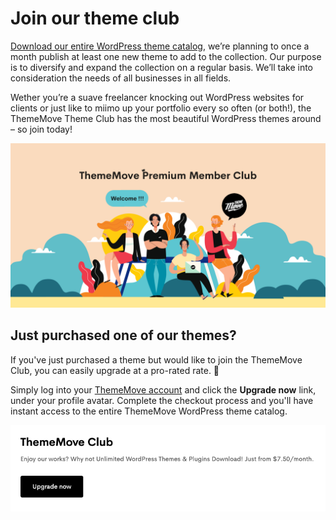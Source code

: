 # Join our theme club

[Download our entire WordPress theme catalog](https://thememove.com/pricing/), we’re planning to once a month publish at least one new theme to add to the collection. Our purpose is to diversify and expand the collection on a regular basis. We’ll take into consideration the needs of all businesses in all fields.

Wether you’re a suave freelancer knocking out WordPress websites for clients or just like to miimo up your portfolio every so often (or both!), the ThemeMove Theme Club has the most beautiful WordPress themes around – so join today!

![ThemeMove Premium Member Club](images/thememove-premium-member-club.png)

## Just purchased one of our themes?

If you've just purchased a theme but would like to join the ThemeMove Club, you can easily upgrade at a pro-rated rate. 🙌

Simply log into your [ThemeMove account](https://thememove.com/dashboard/) and click the **Upgrade now** link, under your profile avatar. Complete the checkout process and you'll have instant access to the entire ThemeMove WordPress theme catalog.

![Upgrade now](images/upgrade-now.png)